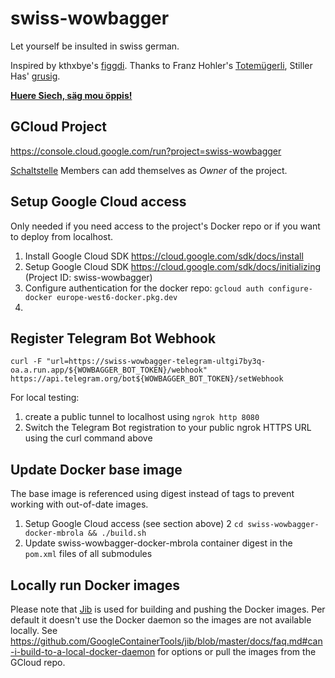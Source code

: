 # swiss-wowbagger
Let yourself be insulted in swiss german.

Inspired by kthxbye's [figgdi](http://figgdi.kthxbye.ch/).
Thanks to Franz Hohler's [Totemügerli](https://www.youtube.com/watch?v=DQi0lsUs8J4),
Stiller Has' [grusig](https://www.youtube.com/watch?v=dfL_IRXVLtQ).

**[Huere Siech, säg mou öppis!](https://nidi3.github.io/swiss-wowbagger)**

## GCloud Project

https://console.cloud.google.com/run?project=swiss-wowbagger

[Schaltstelle](https://www.schaltstelle.ch) Members can add themselves as _Owner_ of the project.

## Setup Google Cloud access
Only needed if you need access to the project's Docker repo or if you want to deploy from localhost.

1. Install Google Cloud SDK https://cloud.google.com/sdk/docs/install
2. Setup Google Cloud SDK https://cloud.google.com/sdk/docs/initializing (Project ID: swiss-wowbagger)
3. Configure authentication for the docker repo: `gcloud auth configure-docker europe-west6-docker.pkg.dev`
4. 
## Register Telegram Bot Webhook
`curl -F "url=https://swiss-wowbagger-telegram-ultgi7by3q-oa.a.run.app/${WOWBAGGER_BOT_TOKEN}/webhook" https://api.telegram.org/bot${WOWBAGGER_BOT_TOKEN}/setWebhook`

For local testing:
1. create a public tunnel to localhost using `ngrok http 8080`
2. Switch the Telegram Bot registration to your public ngrok HTTPS URL using the curl command above

## Update Docker base image

The base image is referenced using digest instead of tags to prevent working with out-of-date images.

1. Setup Google Cloud access (see section above)
2 `cd swiss-wowbagger-docker-mbrola && ./build.sh`
2. Update swiss-wowbagger-docker-mbrola container digest in the `pom.xml` files of all submodules

## Locally run Docker images

Please note that [Jib](https://github.com/GoogleContainerTools/jib) is used for building and pushing the Docker
images. Per default it doesn't use the Docker daemon so the images are not available locally. See
https://github.com/GoogleContainerTools/jib/blob/master/docs/faq.md#can-i-build-to-a-local-docker-daemon for options or
pull the images from the GCloud repo.